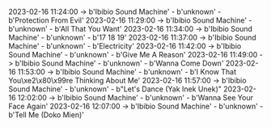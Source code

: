 2023-02-16 11:24:00 -> b'Ibibio Sound Machine' - b'unknown' - b'Protection From Evil'
2023-02-16 11:29:00 -> b'Ibibio Sound Machine' - b'unknown' - b'All That You Want'
2023-02-16 11:34:00 -> b'Ibibio Sound Machine' - b'unknown' - b'17 18 19'
2023-02-16 11:37:00 -> b'Ibibio Sound Machine' - b'unknown' - b'Electricity'
2023-02-16 11:42:00 -> b'Ibibio Sound Machine' - b'unknown' - b'Give Me A Reason'
2023-02-16 11:49:00 -> b'Ibibio Sound Machine' - b'unknown' - b'Wanna Come Down'
2023-02-16 11:53:00 -> b'Ibibio Sound Machine' - b'unknown' - b'I Know That You\xe2\x80\x99re Thinking About Me'
2023-02-16 11:57:00 -> b'Ibibio Sound Machine' - b'unknown' - b"Let's Dance (Yak Inek Unek)"
2023-02-16 12:02:00 -> b'Ibibio Sound Machine' - b'unknown' - b'Wanna See Your Face Again'
2023-02-16 12:07:00 -> b'Ibibio Sound Machine' - b'unknown' - b'Tell Me (Doko Mien)'
